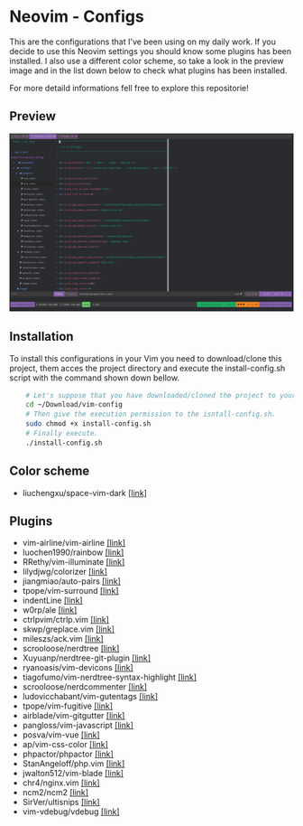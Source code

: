 # Neovim - Configs

This are the configurations that I've been using on my daily work. If you
decide to use this Neovim settings you should know some plugins has been
installed. I also use a different color scheme, so take a look in the preview
image and in the list down below to check what plugins has been installed.

For more detaild informations fell free to explore this repositorie!

## Preview

![alt_tag](image/vim-preview.png)

## Installation
To install this configurations in your Vim you need to download/clone this
project, them acces the project directory and execute the install-config.sh
script with the command shown down bellow.

```bash
	# Let's suppose that you have downloaded/cloned the project to your 'Download' folder.
	cd ~/Download/vim-config
	# Then give the execution permission to the isntall-config.sh.
	sudo chmod +x install-config.sh
	# Finally execute.
	./install-config.sh
```

## Color scheme
* liuchengxu/space-vim-dark [[link]](https://github.com/liuchengxu/space-vim-dark)

## Plugins
* vim-airline/vim-airline [[link]](https://github.com/vim-airline/vim-airline)
* luochen1990/rainbow [[link]](https://github.com/luochen1990/rainbow)
* RRethy/vim-illuminate [[link]](https://github.com/RRethy/vim-illuminate)
* lilydjwg/colorizer [[link]](https://github.com/lilydjwg/colorizer)
* jiangmiao/auto-pairs [[link]](https://github.com/jiangmiao/auto-pairs)
* tpope/vim-surround [[link]](https://github.com/tpope/vim-surround)
* indentLine [[link]](https://github.com/Yggdroot/indentLine)
* w0rp/ale [[link]](https://github.com/w0rp/ale)
* ctrlpvim/ctrlp.vim [[link]](https://github.com/kien/ctrlp.vim)
* skwp/greplace.vim [[link]](https://github.com/skwp/greplace.vim)
* mileszs/ack.vim [[link]](https://github.com/mileszs/ack.vim)
* scrooloose/nerdtree [[link]](https://github.com/scrooloose/nerdtree)
* Xuyuanp/nerdtree-git-plugin [[link]](https://github.com/Xuyuanp/nerdtree-git-plugin)
* ryanoasis/vim-devicons [[link]](https://github.com/ryanoasis/vim-devicons)
* tiagofumo/vim-nerdtree-syntax-highlight [[link]](https://github.com/tiagofumo/vim-nerdtree-syntax-highlight)
* scrooloose/nerdcommenter [[link]](https://github.com/scrooloose/nerdcommenter)
* ludovicchabant/vim-gutentags [[link]](https://github.com/ludovicchabant/vim-gutentags)
* tpope/vim-fugitive [[link]](https://github.com/tpope/vim-fugitive)
* airblade/vim-gitgutter [[link]](https://github.com/airblade/vim-gitgutter)
* pangloss/vim-javascript [[link]](https://github.com/pangloss/vim-javascript)
* posva/vim-vue [[link]](https://github.com/posva/vim-vue)
* ap/vim-css-color [[link]](https://github.com/ap/vim-css-color)
* phpactor/phpactor [[link]](https://github.com/phpactor/phpactor)
* StanAngeloff/php.vim [[link]](https://github.com/StanAngeloff/php.vim)
* jwalton512/vim-blade [[link]](https://github.com/jwalton512/vim-blade)
* chr4/nginx.vim [[link]](https://github.com/chr4/nginx.vim)
* ncm2/ncm2 [[link]](https://github.com/ncm2/ncm2)
* SirVer/ultisnips [[link]](https://github.com/SirVer/ultisnips)
* vim-vdebug/vdebug [[link]](https://github.com/vim-vdebug/vdebug)
